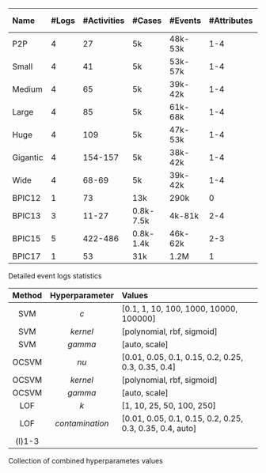 <div id="tab:stats">

| Name     | \#Logs | \#Activities | \#Cases   | \#Events | \#Attributes | \#Attribute values |
| :------- | :----- | :----------- | :-------- | :------- | :----------- | :----------------- |
| P2P      | 4      | 27           | 5k        | 48k-53k  | 1-4          | 13-386             |
| Small    | 4      | 41           | 5k        | 53k-57k  | 1-4          | 13-360             |
| Medium   | 4      | 65           | 5k        | 39k-42k  | 1-4          | 13-398             |
| Large    | 4      | 85           | 5k        | 61k-68k  | 1-4          | 13-398             |
| Huge     | 4      | 109          | 5k        | 47k-53k  | 1-4          | 13-420             |
| Gigantic | 4      | 154-157      | 5k        | 38k-42k  | 1-4          | 13-409             |
| Wide     | 4      | 68-69        | 5k        | 39k-42k  | 1-4          | 13-382             |
| BPIC12   | 1      | 73           | 13k       | 290k     | 0            | 0                  |
| BPIC13   | 3      | 11-27        | 0.8k-7.5k | 4k-81k   | 2-4          | 23-1.8k            |
| BPIC15   | 5      | 422-486      | 0.8k-1.4k | 46k-62k  | 2-3          | 23-481             |
| BPIC17   | 1      | 53           | 31k       | 1.2M     | 1            | 299                |

Detailed event logs statistics

</div>


<div id="tab:tuning">

|       Method        | Hyperparameter  | Values                                                                               |
| :-----------------: | :-------------: | :----------------------------------------------------------------------------------- |
|         SVM         |       *c*       | <span>\[</span>0.1, 1, 10, 100, 1000, 10000, 100000<span>\]</span>                   |
|         SVM         |    *kernel*     | <span>\[</span>polynomial, rbf, sigmoid<span>\]</span>                               |
|         SVM         |     *gamma*     | <span>\[</span>auto, scale<span>\]</span>                                            |
|        OCSVM        |      *nu*       | <span>\[</span>0.01, 0.05, 0.1, 0.15, 0.2, 0.25, 0.3, 0.35, 0.4<span>\]</span>       |
|        OCSVM        |    *kernel*     | <span>\[</span>polynomial, rbf, sigmoid<span>\]</span>                               |
|        OCSVM        |     *gamma*     | <span>\[</span>auto, scale<span>\]</span>                                            |
|         LOF         |       *k*       | <span>\[</span>1, 10, 25, 50, 100, 250<span>\]</span>                                |
|         LOF         | *contamination* | <span>\[</span>0.01, 0.05, 0.1, 0.15, 0.2, 0.25, 0.3, 0.35, 0.4, auto<span>\]</span> |
| (l)<span>1-3</span> |                 |                                                                                      |

Collection of combined hyperparametes values

</div>
